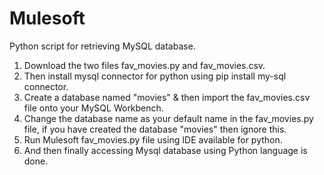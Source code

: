 # Mulesoft
Python script for retrieving MySQL database.
1. Download the two files fav_movies.py and fav_movies.csv.
2. Then install mysql connector for python using pip install my-sql connector.
3. Create a database named "movies" & then import the fav_movies.csv file onto your MySQL Workbench.
4. Change the database name as your default name in the fav_movies.py file, if you have created the database "movies" then ignore this.
5. Run Mulesoft fav_movies.py file using IDE available for python.
6. And then finally accessing Mysql database using Python language is done.
